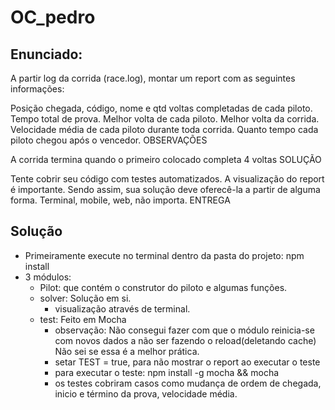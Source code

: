 # OC_pedro

## Enunciado:
A partir log da corrida (race.log), montar um report com as seguintes informações:

Posição chegada, código, nome e qtd voltas completadas de cada piloto.
Tempo total de prova.
Melhor volta de cada piloto.
Melhor volta da corrida.
Velocidade média de cada piloto durante toda corrida.
Quanto tempo cada piloto chegou após o vencedor.
OBSERVAÇÕES

A corrida termina quando o primeiro colocado completa 4 voltas
SOLUÇÃO

Tente cobrir seu código com testes automatizados.
A visualização do report é importante. Sendo assim, sua solução deve oferecê-la a partir de alguma forma. Terminal, mobile, web, não importa.
ENTREGA

## Solução

- Primeiramente execute no terminal dentro da pasta do projeto: npm install 
- 3 módulos:
     - Pilot: que contém o construtor do piloto e algumas funções.
     - solver: Solução em si.
         - visualização através de terminal.
     - test: Feito em Mocha
         - observação: Não consegui fazer com que o módulo reinicia-se com novos dados a não ser fazendo o reload(deletando cache)
  Não sei se essa é a melhor prática.
         - setar TEST = true, para não mostrar o report ao executar o teste
         - para executar o teste: npm install -g mocha && mocha 
         - os testes cobriram casos como mudança de ordem de chegada, inicio e término da prova, velocidade média.
  
 
